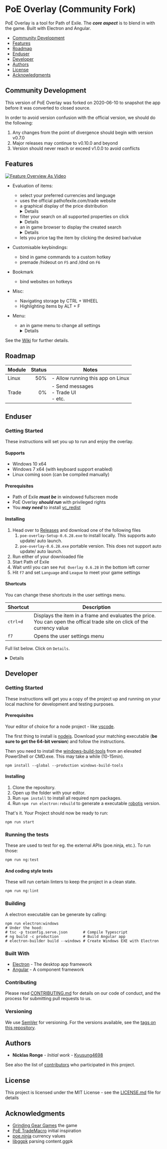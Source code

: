 # PoE Overlay (Community Fork)

PoE Overlay is a tool for Path of Exile. The **_core aspect_** is to blend in with the game. Built with Electron and Angular.

<!-- TOC -->

- [Community Development](#community-development)
- [Features](#features)
- [Roadmap](#roadmap)
- [Enduser](#enduser)
- [Developer](#developer)
- [Authors](#authors)
- [License](#license)
- [Acknowledgments](#acknowledgments)
<!-- /TOC -->

## Community Development

This version of PoE Overlay was forked on 2020-06-10 to snapshot the app before it was
converted to closed source.

In order to avoid version confusion with the official version, we should do the following:

1. Any changes from the point of divergence should begin with version v0.7.0
2. Major releases may continue to v0.10.0 and beyond
3. Version should never reach or exceed v1.0.0 to avoid conflicts

## Features

[![Feature Overview As Video](img/video.jpg)](https://www.youtube.com/watch?v=_cJmW8QkQnM)

- Evaluation of items:

  - select your preferred currencies and language
  - uses the official pathofexile.com/trade website
  - a graphical display of the price distribution<br><details>![item](img/item_0.5.8.jpg)</details>
  - filter your search on all supported properties on click<br> <details>![item_filter](img/item_filter_0.5.8.jpg)</details>
  - an in game browser to display the created search<br> <details>![browser](img/item_browser_0.5.8.jpg)</details>
  - lets you price tag the item by clicking the desired bar/value

- Customisable keybindings:
  - bind in game commands to a custom hotkey
  - premade /hideout on `F5` and /dnd on `F6`
- Bookmark

  - bind websites on hotkeys

- Misc:

  - Navigating storage by CTRL + WHEEL
  - Highlighting items by ALT + F

- Menu:
  - an in game menu to change all settings<br> <details>![menu](img/menu_0.5.2.jpg)</details>

See the [Wiki](https://github.com/PoE-Overlay-Community/PoE-Overlay-Community-Fork/wiki) for further details.

## Roadmap

| Module | Status | Notes                                   |
| ------ | -----: | --------------------------------------- |
| Linux  |    50% | - Allow running this app on Linux       |
| Trade  |     0% | - Send messages<br>- Trade UI<br>- etc. |

## Enduser

### Getting Started

These instructions will set you up to run and enjoy the overlay.

#### Supports

- Windows 10 x64
- Windows 7 x64 (with keyboard support enabled)
- Linux coming soon (can be compiled manually)

#### Prerequisites

- Path of Exile **_must be_** in windowed fullscreen mode
- PoE Overlay **_should run_** with privileged rights
- You **_may need_** to install [vc_redist](https://support.microsoft.com/en-us/help/2977003/the-latest-supported-visual-c-downloads)

#### Installing

1. Head over to [Releases](https://github.com/PoE-Overlay-Community/PoE-Overlay-Community-Fork/releases) and download one of the following files
   1. `poe-overlay-Setup-0.6.28.exe` to install locally. This supports auto update/ auto launch.
   2. `poe-overlay-0.6.28.exe` portable version. This does not support auto update/ auto launch.
2. Run either of your downloaded file
3. Start Path of Exile
4. Wait until you can see `PoE Overlay 0.6.28` in the bottom left corner
5. Hit `f7` and set `Language` and `League` to meet your game settings

#### Shortcuts

You can change these shortcuts in the user settings menu.

| Shortcut | Description                                                                                                              |
| -------- | ------------------------------------------------------------------------------------------------------------------------ |
| `ctrl+d` | Displays the item in a frame and evaluates the price. You can open the offical trade site on click of the currency value |
| `f7`     | Opens the user settings menu                                                                                             |

Full list below. Click on `Details`.

<details>
  
|Shortcut        |Description
|---             |---	    
| `ctrl+d`       | Displays the item in a frame and evaluates the price. You can open the offical trade site on click of the currency value
| `alt+t`        | As above - displays the item translated
| `alt+w`        | Opens item in wiki
| `ctrl+alt+w`   | As above - but in external browser
| `alt+g`        | Opens item in poedb
| `ctrl+alt+g`   | As above - but in external browser
| `alt+q`        | Shows map info (layout, bosses)
| `alt+f`        | Highlights item in stash
| `ctrl+wheel`   | Navigates through stash tabs
| `f5`           | Go to Hideout
| `f6`           | Toggle DND
| `f7`           | Opens the user settings menu
| `f8`           | Exits overlay
| `alt + num1`   | Open `https://www.poelab.com/`
| `alt + num2`   | Open `https://wraeclast.com/`
| `esc`          | Close latest dialog
| `space`        | Close all dialogs

</details>

## Developer

### Getting Started

These instructions will get you a copy of the project up and running on your local machine for development and testing purposes.

#### Prerequisites

Your editor of choice for a node project - like [vscode](https://code.visualstudio.com/).

The first thing to install is [nodejs](https://nodejs.org/en/). Download your matching executable (**be sure to get the 64-bit version**) and follow the instructions.

Then you need to install the [windows-build-tools](https://github.com/felixrieseberg/windows-build-tools) from an elevated PowerShell or CMD.exe. This may take a while (10-15min).

```
npm install --global --production windows-build-tools
```

#### Installing

1. Clone the repository.
2. Open up the folder with your editor.
3. Run `npm install` to install all required npm packages.
4. Run `npm run electron:rebuild` to generate a executable [robotjs](https://github.com/octalmage/robotjs) version.

That's it. Your Project should now be ready to run:

```
npm run start
```

### Running the tests

These are used to test for eg. the external APIs (poe.ninja, etc.). To run those:

```
npm run ng:test
```

#### And coding style tests

These will run certain linters to keep the project in a clean state.

```
npm run ng:lint
```

### Building

A electron executable can be generate by calling:

```
npm run electron:windows
# Under the hood:
# tsc -p tsconfig.serve.json       # Compile Typescript
# ng build -c production           # Build Angular app
# electron-builder build --windows # Create Windows EXE with Electron
```

### Built With

- [Electron](https://electronjs.org/) - The desktop app framework
- [Angular](https://angular.io/) - A component framework

### Contributing

Please read [CONTRIBUTING.md](CONTRIBUTING.md) for details on our code of conduct, and the process for submitting pull requests to us.

### Versioning

We use [SemVer](http://semver.org/) for versioning. For the versions available, see the [tags on this repository](https://github.com/PoE-Overlay-Community/PoE-Overlay-Community-Fork/tags).

## Authors

- **Nicklas Ronge** - _Initial work_ - [Kyusung4698](https://github.com/Kyusung4698)

See also the list of [contributors](https://github.com/PoE-Overlay-Community/PoE-Overlay-Community-Fork/contributors) who participated in this project.

## License

This project is licensed under the MIT License - see the [LICENSE.md](LICENSE.md) file for details

## Acknowledgments

- [Grinding Gear Games](https://www.pathofexile.com/) the game
- [PoE TradeMacro](https://github.com/PoE-TradeMacro/POE-TradeMacro) initial inspiration
- [poe.ninja](https://poe.ninja/) currency values
- [libggpk](https://github.com/MuxaJIbI4/libggpk) parsing content.ggpk
